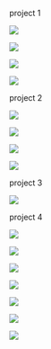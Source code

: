 project 1

![](https://github.com/Vidhya-bharathi-raj/Project-Images/blob/main/Excel%20Project%20Image/Screenshot%202024-04-09%20015411.jpg)

![](https://github.com/Vidhya-bharathi-raj/Project-Images/blob/main/Excel%20Project%20Image/Screenshot%202024-04-09%20015424.jpg)

![](https://github.com/Vidhya-bharathi-raj/Project-Images/blob/main/Excel%20Project%20Image/Screenshot%202024-04-09%20015442.jpg)

![](https://github.com/Vidhya-bharathi-raj/Project-Images/blob/main/Excel%20Project%20Image/Screenshot%202024-04-09%20015540.jpg)

project 2

![](https://github.com/Vidhya-bharathi-raj/Project-Images/blob/main/MySQL%20Project%20Image/Screenshot%202024-04-09%20022726.jpg)

![](https://github.com/Vidhya-bharathi-raj/Project-Images/blob/main/MySQL%20Project%20Image/Screenshot%202024-04-09%20022741.jpg)

![](https://github.com/Vidhya-bharathi-raj/Project-Images/blob/main/MySQL%20Project%20Image/Screenshot%202024-04-09%20022752.jpg)

![](https://github.com/Vidhya-bharathi-raj/Project-Images/blob/main/MySQL%20Project%20Image/Screenshot%202024-04-09%20022814.jpg)

project 3

![](https://github.com/Vidhya-bharathi-raj/Project-Images/blob/main/Power%20BI%20Project%20Image/Screenshot%202024-04-07%20142953.jpg)

project 4

![](https://github.com/Vidhya-bharathi-raj/Project-Images/blob/main/Python%20Project%20Image/Screenshot%202024-04-09%20023500.jpg)

![](https://github.com/Vidhya-bharathi-raj/Project-Images/blob/main/Python%20Project%20Image/Screenshot%202024-04-09%20023530.jpg)

![](https://github.com/Vidhya-bharathi-raj/Project-Images/blob/main/Python%20Project%20Image/Screenshot%202024-04-09%20023829.jpg)

![](https://github.com/Vidhya-bharathi-raj/Project-Images/blob/main/Python%20Project%20Image/Screenshot%202024-04-09%20023857.jpg)

![](https://github.com/Vidhya-bharathi-raj/Project-Images/blob/main/Python%20Project%20Image/Screenshot%202024-04-09%20023925.jpg)

![](https://github.com/Vidhya-bharathi-raj/Project-Images/blob/main/Python%20Project%20Image/Screenshot%202024-04-09%20024000.jpg)

![](https://github.com/Vidhya-bharathi-raj/Project-Images/blob/main/Python%20Project%20Image/Screenshot%202024-04-09%20024024.jpg)
